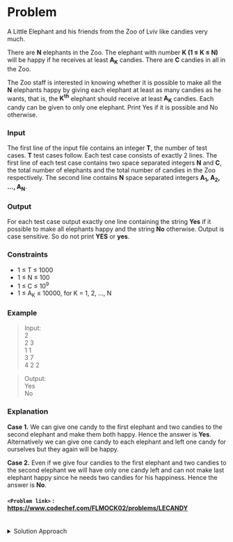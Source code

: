 # Problem

A Little Elephant and his friends from the Zoo of Lviv like candies very much.

There are **N** elephants in the Zoo. The elephant with number **K (1 ≤ K ≤ N)** will be happy if he receives at least **A<sub>K</sub>** candies. There are **C** candies in all in the Zoo.

The Zoo staff is interested in knowing whether it is possible to make all the **N** elephants happy by giving each elephant at least as many candies as he wants, that is, the **K<sup>th</sup>** elephant should receive at least **A<sub>K</sub>** candies. Each candy can be given to only one elephant. Print Yes if it is possible and No otherwise.

### Input
The first line of the input file contains an integer **T**, the number of test cases. **T** test cases follow. Each test case consists of exactly 2 lines. The first line of each test case contains two space separated integers **N** and **C**, the total number of elephants and the total number of candies in the Zoo respectively. The second line contains **N** space separated integers **A<sub>1</sub>, A<sub>2</sub>, ..., A<sub>N</sub>**.

### Output
For each test case output exactly one line containing the string **Yes** if it possible to make all elephants happy and the string **No** otherwise. Output is case sensitive. So do not print **YES** or **yes**.

### Constraints
* 1 ≤ T ≤ 1000
* 1 ≤ N ≤ 100
* 1 ≤ C ≤ 10<sup>9</sup>
* 1 ≤ A<sub>K</sub> ≤ 10000, for K = 1, 2, ..., N

### Example
>Input:<br/>
2<br/>
2 3<br/>
1 1<br/>
3 7<br/>
4 2 2<br/>

>Output:<br/>
Yes<br/>
No

### Explanation
**Case 1.** We can give one candy to the first elephant and two candies to the second elephant and make them both happy. Hence the answer is **Yes**. Alternatively we can give one candy to each elephant and left one candy for ourselves but they again will be happy.

**Case 2.** Even if we give four candies to the first elephant and two candies to the second elephant we will have only one candy left and can not make last elephant happy since he needs two candies for his happiness. Hence the answer is **No**.

#### `<Problem link>` : <https://www.codechef.com/FLMOCK02/problems/LECANDY>
<br/>
<details>
  <summary>Solution Approach</summary>
  
  ######
  We just subtract the A<sub>i</sub> candies from c for all i. 
  If at last c<0 then the answer is No else the answer is Yes.
  
  ### References
  
  ><https://discuss.codechef.com/t/lecandy-editorial/275><br/>
  
</details>
